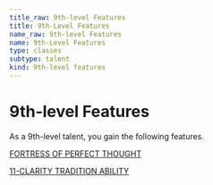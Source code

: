 ```yaml
---
title_raw: 9th-level Features
title: 9th-Level Features
name_raw: 9th-level Features
name: 9th-Level Features
type: classes
subtype: talent
kind: 9th-level features
---
```


# 9th-level Features

As a 9th-level talent, you gain the following features.

[FORTRESS OF PERFECT THOUGHT](./Fortress%20Of%20Perfect%20Thought.md)

[11-CLARITY TRADITION ABILITY](./11-Clarity%20Tradition%20Ability/11-Clarity%20Tradition%20Ability.md)
